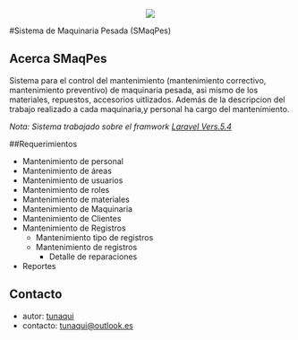<p align="center"><img src="https://laravel.com/assets/img/components/logo-laravel.svg"></p>

#Sistema de Maquinaria Pesada (SMaqPes)

## Acerca SMaqPes
Sistema para el control del mantenimiento (mantenimiento correctivo, mantenimiento preventivo) de maquinaria pesada, asi mismo de los materiales, repuestos, accesorios uitlizados. 
Además de la descripcion del trabajo realizado a cada maquinaria,y personal ha cargo del mantenimiento.

*Nota: Sistema trabajado sobre el framwork [Laravel Vers.5.4](https://laravel.com/docs/5.4)*

##Requerimientos

- Mantenimiento de personal
- Mantenimiento de áreas
- Mantenimiento de usuarios
- Mantenimiento de roles
- Mantenimiento de materiales
- Mantenimiento de Maquinaria
- Mantenimiento de Clientes
- Mantenimiento de Registros
    - Mantenimiento tipo de registros
    - Mantenimiento de registros
        - Detalle de reparaciones
- Reportes

## Contacto

- autor: [tunaqui](http://tunaqui.azurewebsites.net)
- contacto: [tunaqui@outlook.es](mailto:tunaqui@outlook.es)

